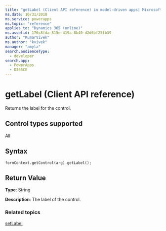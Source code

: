 ```yaml
---
title: "getLabel (Client API reference) in model-driven apps| MicrosoftDocs"
ms.date: 10/31/2018
ms.service: powerapps
ms.topic: "reference"
applies_to: "Dynamics 365 (online)"
ms.assetid: 176c8fda-815e-419a-8b40-d2d6bf25fb39
author: "KumarVivek"
ms.author: "kvivek"
manager: "amyla"
search.audienceType: 
  - developer
search.app: 
  - PowerApps
  - D365CE
---
```

# getLabel (Client API reference)



Returns the label for the control. 

## Control types supported

All

## Syntax

`formContext.getControl(arg).getLabel();`

## Return Value

**Type**: String

**Description**: The label of the control.

### Related topics

[setLabel](setLabel.md)


